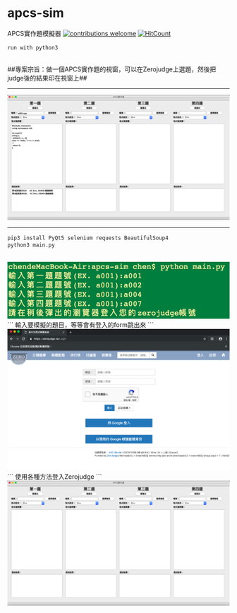 # apcs-sim
APCS實作題模擬器
[![contributions welcome](https://img.shields.io/badge/contributions-welcome-brightgreen.svg?style=flat)](https://github.com/chenliTW/apcs-sim/issues)  [![HitCount](http://hits.dwyl.com/chenliTW/apcs-sim.svg)](http://hits.dwyl.com/chenliTW/apcs-sim)
<br>
```
run with python3
```
<br>
##專案宗旨：做一個APCS實作題的視窗，可以在Zerojudge上選題，然後把judge後的結果印在視窗上##
<hr>
<img src="./img/0.png">
<hr>

```
pip3 install PyQt5 selenium requests BeautifulSoup4
python3 main.py
```
<br>
<img src="./img/1.png">
<br>
```
輸入要模擬的題目，等等會有登入的form跳出來
```
<br>
<img src="./img/2.png">
<br>
```
使用各種方法登入Zerojudge
```
<img src="./img/3.png">